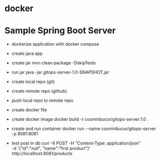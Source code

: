 # docker

# Sample Spring Boot Server

- dockerize application with docker compose

- create java app

- create jar
  mvn clean package -DskipTests
- run jar
  java -jar gitops-server-1.0-SNAPSHOT.jar
- create local repo (git)
- create remote repo (github)
- push local repo to remote repo

- create docker file
- create docker image
  docker build -t cosminbucur/gitops-server:1.0 .

- create and run container
  docker run --name cosminbucur/gitops-server -p 8081:8081

- test post in db
  curl -X POST -H "Content-Type: application/json" \
  -d '{"id":"null", "name":"first product"}' \
  http://localhost:8081/products

